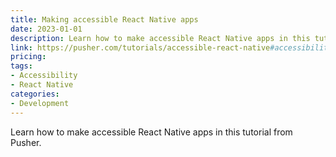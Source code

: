 ```yaml
---
title: Making accessible React Native apps
date: 2023-01-01
description: Learn how to make accessible React Native apps in this tutorial from Pusher.
link: https://pusher.com/tutorials/accessible-react-native#accessibility-testing-tools
pricing: 
tags: 
- Accessibility
- React Native
categories: 
- Development 
---
```


Learn how to make accessible React Native apps in this tutorial from Pusher.